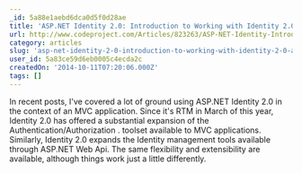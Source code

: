 ```yaml
---
_id: 5a88e1aebd6dca0d5f0d28ae
title: 'ASP.NET Identity 2.0: Introduction to Working with Identity 2.0 and Web API 2.2'
url: http://www.codeproject.com/Articles/823263/ASP-NET-Identity-Introduction-to-Working-with-Iden
category: articles
slug: 'asp-net-identity-2-0-introduction-to-working-with-identity-2-0-and-web-api-2-2'
user_id: 5a83ce59d6eb0005c4ecda2c
createdOn: '2014-10-11T07:20:06.000Z'
tags: []
---
```


In recent posts, I've covered a lot of ground using ASP.NET Identity 2.0 in the context of an MVC application. Since it's RTM in March of this year, Identity 2.0 has offered a substantial expansion of the Authentication/Authorization . toolset available to MVC applications. Similarly, Identity 2.0 expands the Identity management tools available through ASP.NET Web Api. The same flexibility and extensibility are available, although things work just a little differently.
